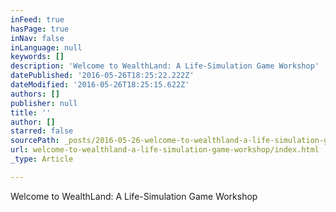 ```yaml
---
inFeed: true
hasPage: true
inNav: false
inLanguage: null
keywords: []
description: 'Welcome to WealthLand: A Life-Simulation Game Workshop'
datePublished: '2016-05-26T18:25:22.222Z'
dateModified: '2016-05-26T18:25:15.622Z'
authors: []
publisher: null
title: ''
author: []
starred: false
sourcePath: _posts/2016-05-26-welcome-to-wealthland-a-life-simulation-game-workshop.md
url: welcome-to-wealthland-a-life-simulation-game-workshop/index.html
_type: Article

---
```

Welcome to WealthLand: A Life-Simulation Game Workshop